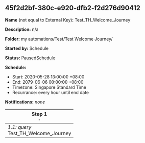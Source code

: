 ## 45f2d2bf-380c-e920-dfb2-f2d276d90412

**Name** (not equal to External Key)**:** Test_TH_Welcome_Journey

**Description:** n/a

**Folder:** my automations/Test/Test Welcome Journey/

**Started by:** Schedule

**Status:** PausedSchedule

**Schedule:**

* Start: 2020-05-28 13:00:00 +08:00
* End: 2079-06-06 00:00:00 +08:00
* Timezone: Singapore Standard Time
* Recurrance: every hour until end date

**Notifications:** _none_


| Step 1<br>_<small>-</small>_ |
| --- |
| _1.1: query_<br>Test_TH_Welcome_Journey |
